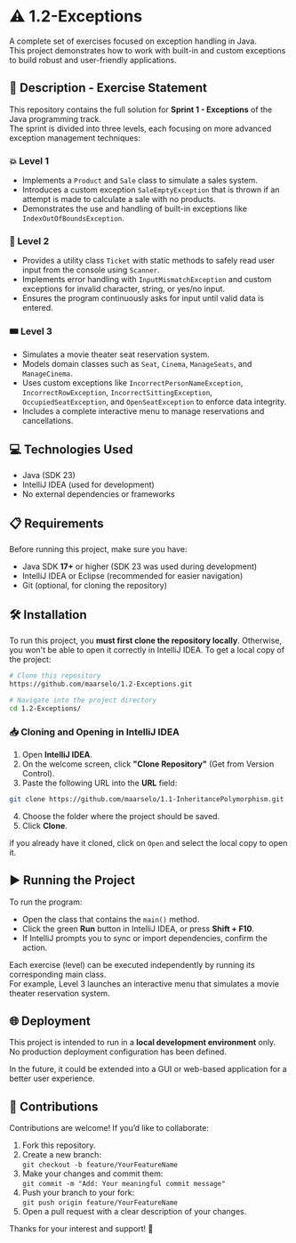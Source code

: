 # ⚠️ 1.2-Exceptions  
A complete set of exercises focused on exception handling in Java.  
This project demonstrates how to work with built-in and custom exceptions to build robust and user-friendly applications.

## 📄 Description - Exercise Statement

This repository contains the full solution for **Sprint 1 - Exceptions** of the Java programming track.  
The sprint is divided into three levels, each focusing on more advanced exception management techniques:

### 💥 Level 1  
- Implements a `Product` and `Sale` class to simulate a sales system.  
- Introduces a custom exception `SaleEmptyException` that is thrown if an attempt is made to calculate a sale with no products.  
- Demonstrates the use and handling of built-in exceptions like `IndexOutOfBoundsException`.

### 🎯 Level 2  
- Provides a utility class `Ticket` with static methods to safely read user input from the console using `Scanner`.  
- Implements error handling with `InputMismatchException` and custom exceptions for invalid character, string, or yes/no input.  
- Ensures the program continuously asks for input until valid data is entered.

### 🎟️ Level 3  
- Simulates a movie theater seat reservation system.  
- Models domain classes such as `Seat`, `Cinema`, `ManageSeats`, and `ManageCinema`.  
- Uses custom exceptions like `IncorrectPersonNameException`, `IncorrectRowException`, `IncorrectSittingException`, `OccupiedSeatException`, and `OpenSeatException` to enforce data integrity.  
- Includes a complete interactive menu to manage reservations and cancellations.

## 💻 Technologies Used
- Java (SDK 23)
- IntelliJ IDEA (used for development)
- No external dependencies or frameworks

## 📋 Requirements
Before running this project, make sure you have:

- Java SDK **17+** or higher (SDK 23 was used during development)
- IntelliJ IDEA or Eclipse (recommended for easier navigation)
- Git (optional, for cloning the repository)

## 🛠️ Installation

To run this project, you **must first clone the repository locally**. Otherwise, you won't be able to open it correctly in IntelliJ IDEA.
To get a local copy of the project:

```bash
# Clone this repository
https://github.com/maarselo/1.2-Exceptions.git

# Navigate into the project directory
cd 1.2-Exceptions/
```

### 📥 Cloning and Opening in IntelliJ IDEA

1. Open **IntelliJ IDEA**.
2. On the welcome screen, click **"Clone Repository"** (Get from Version Control).
3. Paste the following URL into the **URL** field:
```bash
git clone https://github.com/maarselo/1.1-InheritancePolymorphism.git
```
4. Choose the folder where the project should be saved.
5. Click **Clone**.

 if you already have it cloned, click on `Open` and select the local copy to open it. 

## ▶️ Running the Project

To run the program:

- Open the class that contains the `main()` method.
- Click the green **Run** button in IntelliJ IDEA, or press **Shift + F10**.
- If IntelliJ prompts you to sync or import dependencies, confirm the action.

Each exercise (level) can be executed independently by running its corresponding main class.  
For example, Level 3 launches an interactive menu that simulates a movie theater reservation system.

## 🌐 Deployment

This project is intended to run in a **local development environment** only.  
No production deployment configuration has been defined.

In the future, it could be extended into a GUI or web-based application for a better user experience.

## 🤝 Contributions

Contributions are welcome! If you’d like to collaborate:

1. Fork this repository.
2. Create a new branch:  
 `git checkout -b feature/YourFeatureName`
3. Make your changes and commit them:  
 `git commit -m "Add: Your meaningful commit message"`
4. Push your branch to your fork:  
 `git push origin feature/YourFeatureName`
5. Open a pull request with a clear description of your changes.

Thanks for your interest and support! 🚀
